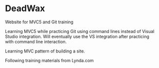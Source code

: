 # DeadWax
Website for MVC5 and Git training

Learning MVC5 while practicing Git using command lines instead of Visual Studio integration. Will eventually use the VS integration after practicing with command line interaction.

Learning MVC pattern of building a site.

Following training materials from Lynda.com
